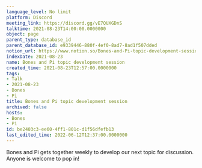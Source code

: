 ```yaml
---
language_level: No limit
platform: Discord
meeting_link: https://discord.gg/vE7QUXGDnS
talktime: 2021-08-23T14:00:00.0000000
object: page
parent_type: database_id
parent_database_id: e9339446-880f-4ef0-8ad7-8ad1f507dded
notion_url: https://www.notion.so/Bones-and-Pi-topic-development-session-be2403c3ee604ff1801cd1f56dfefb13
indexDate: 2021-08-23
name: Bones and Pi topic development session
created_time: 2021-08-23T12:57:00.0000000
tags:
- Talk
- 2021-08-23
- Bones
- Pi
title: Bones and Pi topic development session
archived: false
hosts:
- Bones
- Pi
id: be2403c3-ee60-4ff1-801c-d1f56dfefb13
last_edited_time: 2022-06-12T12:37:00.0000000
---
```


Bones and Pi gets together weekly to develop our next topic for discussion.
Anyone is welcome to pop in!










